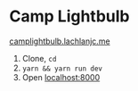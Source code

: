 # Camp Lightbulb

[camplightbulb.lachlanjc.me](https://camplightbulb.lachlanjc.me)

1.  Clone, `cd`
2.  `yarn && yarn run dev`
3.  Open [localhost:8000](http://localhost:8000)
